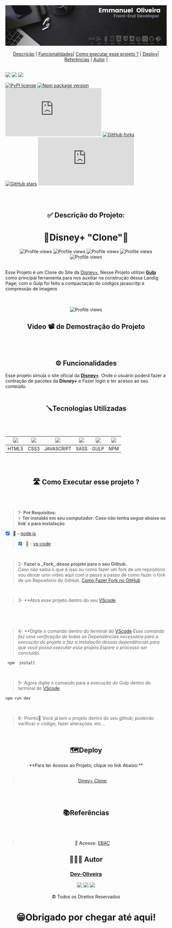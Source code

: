  <img src="https://github.com/emmanuelmarcosdeoliveira/bikcraft/blob/main/img/bikcraft-readme/Banner.png">
<br>
<div align="center">

[Descrição](#--descrição-do-projeto-) |
[Funcionalidades](#%EF%B8%8F-funcionalidades)|
[Como executar esse projeto ?](#%EF%B8%8F-como-executar-esse-projeto-) |
[Deploy]()|
[Referências](#-referências-) |
[Autor](#-autor-) |

</div>
<br>
<div>
<img src="https://img.shields.io/https://github.com/emmanuelmarcosdeoliveira/license/{https://github.com/emmanuelmarcosdeoliveira}/{https://github.com/emmanuelmarcosdeoliveira/disney_plus_clone}.svg"/>
<img src="https://img.shields.io/github/issues-pr/{emmanuelmarcosdeoliveira}/{disney_plus_clone}.svg"/>
<img src="https://img.shields.io/github/stars/{emmanuelmarcosdeoliveira}/{disney_plus_clone}.svg"/>


<div>

[![PyPI license](https://img.shields.io/pypi/l/ansicolortags.svg)](https://pypi.python.org/pypi/ansicolortags/)
[![Npm package version](https://badgen.net/npm/v/express)](https://npmjs.com/package/express)
[![GitHub commits](https://badgen.net/github/commits/Naereen/Strapdown.js)](https://GitHub.com/emmanuelmarcosdeoliveira/StrapDown.js/commit/)
[![GitHub forks](https://img.shields.io/github/forks/emmanuelmarcosdeoliveira/StrapDown.js.svg?style=social&label=Fork&maxAge=2592000)](https://GitHub.com/emmanuelmarcosdeoliveira/StrapDown.js/network/)
[![GitHub stars](https://img.shields.io/github/stars/emmanuelmarcosdeoliveira/StrapDown.js.svg?style=social&label=Star&maxAge=2592000)](https://GitHub.com/emmanuelmarcosdeoliveira/StrapDown.js/stargazers/)
[![GitHub pull-requests merged](https://badgen.net/github/merged-prs/emmanuelmarcosdeoliveira/Strapdown.js)](https://github.com/emmanuelmarcosdeoliveira/StrapDown.js/pulls?q=is%3Amerged)



<br>
<br>

<div align='center'>
<h2> ✅ Descrição do Projeto: </h2> 
<div>

<h1 text-align="center"> 🌟Disney+ "Clone"🌟</h1> 
<div>
<img src="https://img.shields.io/badge/HTML5-E34F26?style=for-the-badge&logo=html5&logoColor=white" alt="Profile views"/>
<img src="https://img.shields.io/badge/CSS-239120?&style=for-the-badge&logo=css3&logoColor=white" alt="Profile views"/>
<img src="https://img.shields.io/badge/JavaScript-F7DF1E?style=for-the-badge&logo=javascript&logoColor=black" alt="Profile views"/>
<img src="https://img.shields.io/badge/Node.js-43853D?style=for-the-badge&logo=node.js&logoColor=white" alt="Profile views"/>
<img src="https://img.shields.io/badge/Sass-CC6699?style=for-the-badge&logo=sass&logoColor=white" alt="Profile views"/>
</div>
<br>
<p align='left' width="400">
   Esse Projeto é um Clone do Site da <a href="https://www.disneyplus.com/pt-br">Disney+</a>, Nesse Projeto utilizei <strong><a href="https://gulpjs.com/">Gulp</a></strong> como principal ferramenta para nos auxiliar na construção dessa Landig Page; com o Gulp foi feito a compactação do códigos javascritp e compressão de imagens </p>
<br>
<br>
<img src="./dist/images/disney-nootebook.png" alt="Profile views"/>

<div align="center">
<h2> Video 📽️ de Demostração do Projeto</h2>

</div>
<br>
<br>

<div align='center'>
  <h2>⚙️ Funcionalidades</h2>
<div>
<p align ="left"> Esse projeto simula o site oficial da <strong><a href="https://www.disneyplus.com/pt-br">Disney+</a></strong>. Onde o usuário poderá fazer a contração de pacotes da <strong>Disney+</strong> e Fazer login e ter acesso ao seu conteúdo.<br>
<br>
<!-- 
 <div align="center">
 <h2>📸 Imagens do Projeto versão web.</h2>
<br>
<br> 
  
> :bulb: **Dica:** Algumas imagens da versão Desktop.

<br>
<br>
<img src="./source/img-readme/home.png" width= 450px> 
<img src="./source/img-readme/portfolio.png"  width= 450px>
<img src="./source/img-readme/produtos.png"  width= 450px> 
<img src="./source/img-readme/sobre.png" width= 450px> 
<img src="./source/img-readme/contato.png" width= 450px>   
</div>
<div>
 <h2>📱 Imagens do Projeto verão Mobile.</h2>
<br>
 <br>
 
 > :bulb: **Dica:** Algumas imagens da versão Mobile.

<br>
<br>
<img src="./source/img-readme/mobile-home.png" width= "160x" height="320px"> 
<img src="./source/img-readme/mobile-porfolio.png" width= "160px" height="320px"> 
<img src="./source/img-readme/mobile-produtos.png" width= "160px" height="320px"> 
<img src="./source/img-readme/mobile-sobre.png" width= "160px" height="320px"> 
</div> -->

<div align='center'>
<h2>🪛Tecnologias Utilizadas </h2>
</div>

<div align="center">
 <br>
 <br>
 
|<img width="60" src="https://cdn.jsdelivr.net/gh/devicons/devicon/icons/html5/html5-original.svg" /> | <img width="60" src="https://cdn.jsdelivr.net/gh/devicons/devicon/icons/css3/css3-original.svg" /> | <img width="60" src="https://cdn.jsdelivr.net/gh/devicons/devicon/icons/javascript/javascript-original.svg" /> | <img width="60" src="https://cdn.jsdelivr.net/gh/devicons/devicon/icons/sass/sass-original.svg" />|<img width="60" src="https://cdn.jsdelivr.net/gh/devicons/devicon/icons/gulp/gulp-plain.svg" />|<img src="https://cdn.jsdelivr.net/gh/devicons/devicon/icons/npm/npm-original-wordmark.svg" />
|:---:|:---:|:---:|:---:|:---:|:---:|
|HTML5|CSS3|JAVASCRIPT|SASS|GULP|NPM|

<br>
<br>

</div>

<div align='center'>
 <h2>🛣️ Como Executar esse projeto ?</h2>
</div>
<br>
<br>
<div align="left" width="300"px>

>1-  **Pré Requisitos:**<br> > **Ter instaldo em seu computador: Caso não tenha segue abaixo os link´s para instalação**<br>
  -[x] 💾 - [node.js](https://nodejs.org/en)<br>
> -[x] 💾 - [vs-code](https://code.visualstudio.com/)<br>
</div>
<br>
<div align="left">

>2-   **Fazer o \_**Fork**\_ desse projeto para o seu Github.**<br>
 Caso não saiba o que é isso ou como fazer um fork de um repositório vou deixar umn video aqui com o passo a passo de como fazer o fork de um Repositório do GitHub.
 [Como Fazer Fork no GitHub](https://www.youtube.com/watch?v=q-QTbNu8Ybc) 
</div>
<br>
<div align="left">

>3- **Abra esse projeto dentro do seu [VScode](https://code.visualstudio.com/)
   <br>
   <br>
</div>
<br>
<div align="left">

>4-  **Digite o comando dentro do terminal do [VScode](https://code.visualstudio.com/)
<i>Esse comando faz uma verificação de todas as Dependências necessária para a execução do projeto e faz a instalação dessas dependências para que você possa executar esse projeto.Espere o processo ser concluido.</i>
     
```bash
 npm  install
```
</div>
<br>
<div align="left">

>5- Agora digite o comando para a _execução do Gulp_ dentro do terminal do [VScode](https://code.visualstudio.com/) 
</h2>

```bash
npm run dev
```

</div>
<br>

<div align="left">

>6-  Pronto🏅
 Vocé já tem o projeto dentro do seu github; podendo verificar o código; fazer alterações. etc...

</div>

<br>
<h2>🗺️Deploy</h2>
**Para ter Acesso ao Projeto; clique no link Abaixo:**
<br>
<br>

> [Diney+ Clone](https://disney-plus-clone-dev-oliveira.vercel.app/)

<br>
<br>

<div align='center'>
<h2> 📚Referências </h2>
 </div>
<br>
<br>
<div align="center">

> :memo: **Acesse:** [EBAC](https://ebaconline.com.br/)
</div>
<div align='center'>
 <h2>👨🏻‍🦱 Autor </h2>
<h3> <a href="https://oliveira-portifolio.vercel.app/">Dev-Oliveira</a> </h3>
   <a href ="https://wa.me/5511968336094"><img src="https://img.shields.io/badge/WhatsApp-25D366?style=for-the-badge&logo=whatsapp&logoColor=white"></a>
  <a href = "mailto:emmanuelmarcosdeoliveira@gmail.com"><img src="https://img.shields.io/badge/-Gmail-%23333?style=for-the-badge&logo=gmail&logoColor=white" target="_blank"></a>
   <a href="https://www.linkedin.com/in/oliveira-marcos-emmanuel?lipi=urn%3Ali%3Apage%3Ad_flagship3_profile_view_base_contact_details%3BUetG4s3ZT76Byt3XWdZ2Tg%3D%3D" target="_blank"><img src="https://img.shields.io/badge/-LinkedIn-%230077B5?style=for-the-badge&logo=linkedin&logoColor=white" target="_blank"></a>

<br>
<br>  
&copy; Todos os Direitos Reservados

<h1> 😁Obrigado por chegar até aqui!</h1>
</div>
